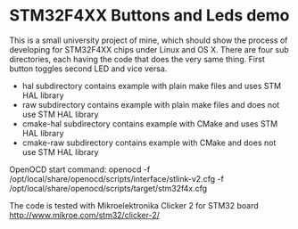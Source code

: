 # STM32F4XX Buttons and Leds demo

This is a small university project of mine, which should show the process of developing for STM32F4XX chips under Linux and OS X.
There are four sub directories, each having the code that does the very same thing. First button toggles second LED and vice versa.

 * hal subdirectory contains example with plain make files and uses STM HAL library
 * raw subdirectory contains example with plain make files and does not use STM HAL library
 * cmake-hal subdirectory contains example with CMake and uses STM HAL library
 * cmake-raw subdirectory contains example with CMake and does not use STM HAL library

OpenOCD start command:
openocd -f /opt/local/share/openocd/scripts/interface/stlink-v2.cfg -f /opt/local/share/openocd/scripts/target/stm32f4x.cfg

The code is tested with Mikroelektronika Clicker 2 for STM32 board http://www.mikroe.com/stm32/clicker-2/


